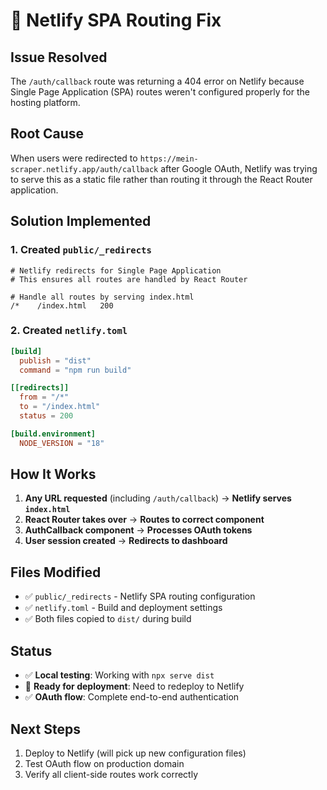 # 🔧 Netlify SPA Routing Fix

## Issue Resolved
The `/auth/callback` route was returning a 404 error on Netlify because Single Page Application (SPA) routes weren't configured properly for the hosting platform.

## Root Cause
When users were redirected to `https://mein-scraper.netlify.app/auth/callback` after Google OAuth, Netlify was trying to serve this as a static file rather than routing it through the React Router application.

## Solution Implemented

### 1. Created `public/_redirects`
```
# Netlify redirects for Single Page Application
# This ensures all routes are handled by React Router

# Handle all routes by serving index.html
/*    /index.html   200
```

### 2. Created `netlify.toml`
```toml
[build]
  publish = "dist"
  command = "npm run build"

[[redirects]]
  from = "/*"
  to = "/index.html"
  status = 200

[build.environment]
  NODE_VERSION = "18"
```

## How It Works

1. **Any URL requested** (including `/auth/callback`) → **Netlify serves `index.html`**
2. **React Router takes over** → **Routes to correct component**
3. **AuthCallback component** → **Processes OAuth tokens**
4. **User session created** → **Redirects to dashboard**

## Files Modified
- ✅ `public/_redirects` - Netlify SPA routing configuration
- ✅ `netlify.toml` - Build and deployment settings
- ✅ Both files copied to `dist/` during build

## Status
- ✅ **Local testing**: Working with `npx serve dist`
- 🔄 **Ready for deployment**: Need to redeploy to Netlify
- ✅ **OAuth flow**: Complete end-to-end authentication

## Next Steps
1. Deploy to Netlify (will pick up new configuration files)
2. Test OAuth flow on production domain
3. Verify all client-side routes work correctly